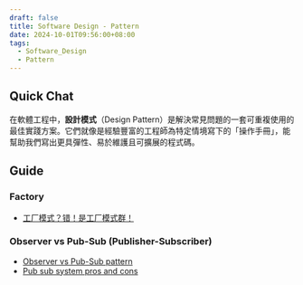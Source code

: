 ```yaml
---
draft: false
title: Software Design - Pattern
date: 2024-10-01T09:56:00+08:00
tags:
  - Software_Design
  - Pattern
---
```


## Quick Chat

在軟體工程中，**設計模式**（Design Pattern）是解決常見問題的一套可重複使用的最佳實踐方案。它們就像是經驗豐富的工程師為特定情境寫下的「操作手冊」，能幫助我們寫出更具彈性、易於維護且可擴展的程式碼。

## Guide

### Factory

- [工厂模式？错！是工厂模式群！](https://www.bilibili.com/video/BV1ZS421X74d)

### Observer vs Pub-Sub (Publisher-Subscriber)

- [Observer vs Pub-Sub pattern](https://hackernoon.com/observer-vs-pub-sub-pattern-50d3b27f838c)
- [Pub sub system pros and cons](https://www.semicolonandsons.com/code_diary/architecture/pub-sub-system-pros-and-cons)
    
